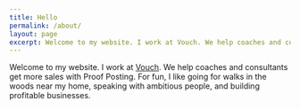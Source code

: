 ```yaml
---
title: Hello
permalink: /about/
layout: page
excerpt: Welcome to my website. I work at Vouch. We help coaches and consultants get more sales with Proof Posting. For fun, I like going for walks, speaking with intelligent and ambitious people, and writing software.
---
```


Welcome to my website. I work at [Vouch](https://usevouch.com). We help coaches and consultants get more sales with Proof Posting. For fun, I like going for walks in the woods near my home, speaking with ambitious people, and building profitable businesses.


